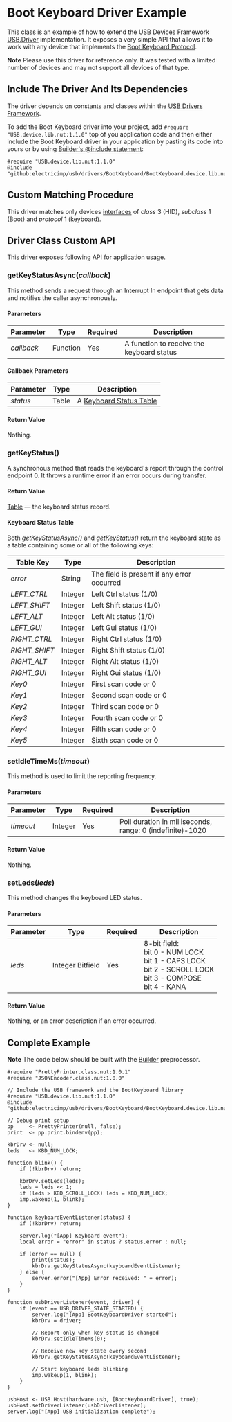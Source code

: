 # Boot Keyboard Driver Example #

This class is an example of how to extend the USB Devices Framework [USB.Driver](../../docs/DriverDevelopmentGuide.md#usbdriver-class-usage) implementation. It exposes a very simple API that allows it to work with any device that implements the [Boot Keyboard Protocol](https://www.usb.org/sites/default/files/documents/hid1_11.pdf).

**Note** Please use this driver for reference only. It was tested with a limited number of devices and may not support all devices of that type.

## Include The Driver And Its Dependencies ##

The driver depends on constants and classes within the [USB Drivers Framework](../../docs/DriverDevelopmentGuide.md#usb-drivers-framework-api-specification).

To add the Boot Keyboard driver into your project, add `#require "USB.device.lib.nut:1.1.0"` top of you application code and then either include the Boot Keyboard driver in your application by pasting its code into yours or by using [Builder's @include statement](https://github.com/electricimp/builder#include):

```squirrel
#require "USB.device.lib.nut:1.1.0"
@include "github:electricimp/usb/drivers/BootKeyboard/BootKeyboard.device.lib.nut"
```

## Custom Matching Procedure ##

This driver matches only devices [interfaces](../../docs/DriverDevelopmentGuide.md#interface-descriptor) of *class* 3 (HID), *subclass* 1 (Boot) and *protocol* 1 (keyboard).

## Driver Class Custom API ##

This driver exposes following API for application usage.

### getKeyStatusAsync(*callback*) ###

This method sends a request through an Interrupt In endpoint that gets data and notifies the caller asynchronously.

#### Parameters ####

| Parameter | Type | Required | Description |
| --- | --- | --- | --- |
| *callback* | Function | Yes | A function to receive the keyboard status |

#### Callback Parameters ####

| Parameter | Type | Description |
| --- | --- | --- |
| *status* | Table | A [Keyboard Status Table](#keyboard-status-table) |

#### Return Value ####

Nothing.

### getKeyStatus() ###

A synchronous method that reads the keyboard's report through the control endpoint 0. It throws a runtime error if an error occurs during transfer.

#### Return Value ####

[Table](#keyboard-status-table) &mdash; the keyboard status record.

#### Keyboard Status Table ####

Both [*getKeyStatusAsync()*](#getkeystatusasynccallback) and [*getKeyStatus()*](#getkeystatus) return the keyboard state as a table containing some or all of the following keys:

| Table Key | Type | Description |
| --- | --- | --- |
| *error* | String | The field is present if any error occurred |
| *LEFT_CTRL* | Integer | Left Ctrl status (1/0) |
| *LEFT_SHIFT* | Integer | Left Shift status (1/0) |
| *LEFT_ALT* | Integer| Left Alt status (1/0) |
| *LEFT_GUI* | Integer| Left Gui status (1/0) |
| *RIGHT_CTRL* | Integer| Right Ctrl status (1/0) |
| *RIGHT_SHIFT* | Integer| Right Shift status (1/0) |
| *RIGHT_ALT* | Integer | Right Alt status (1/0) |
| *RIGHT_GUI* | Integer | Right Gui status (1/0) |
| *Key0* | Integer | First scan code or 0 |
| *Key1* | Integer | Second scan code or 0 |
| *Key2* | Integer | Third scan code or 0 |
| *Key3* | Integer | Fourth scan code or 0 |
| *Key4* | Integer | Fifth scan code or 0 |
| *Key5* | Integer | Sixth scan code or 0 |

### setIdleTimeMs(*timeout*) ###

This method is used to limit the reporting frequency.

#### Parameters ####

| Parameter | Type | Required | Description |
| --- | --- | --- | --- |
| *timeout* | Integer | Yes | Poll duration in milliseconds, range: 0 (indefinite)-1020 |

#### Return Value ####

Nothing.

### setLeds(*leds*) ###

This method changes the keyboard LED status.

#### Parameters ####

| Parameter | Type | Required | Description |
| --- | --- | --- | --- |
| *leds* | Integer Bitfield | Yes | 8-bit field:</br>bit 0 - NUM LOCK</br>bit 1 - CAPS LOCK</br>bit 2 - SCROLL LOCK</br>bit 3 - COMPOSE</br>bit 4 - KANA |

#### Return Value ####

Nothing, or an error description if an error occurred.

## Complete Example ##

**Note** The code below should be built with the [Builder](https://github.com/electricimp/builder) preprocessor.

```squirrel
#require "PrettyPrinter.class.nut:1.0.1"
#require "JSONEncoder.class.nut:1.0.0"

// Include the USB framework and the BootKeyboard library
#require "USB.device.lib.nut:1.1.0"
@include "github:electricimp/usb/drivers/BootKeyboard/BootKeyboard.device.lib.nut"

// Debug print setup
pp     <- PrettyPrinter(null, false);
print  <- pp.print.bindenv(pp);

kbrDrv <- null;
leds   <- KBD_NUM_LOCK;

function blink() {
    if (!kbrDrv) return;

    kbrDrv.setLeds(leds);
    leds = leds << 1;
    if (leds > KBD_SCROLL_LOCK) leds = KBD_NUM_LOCK;
    imp.wakeup(1, blink);
}

function keyboardEventListener(status) {
    if (!kbrDrv) return;

    server.log("[App] Keyboard event");
    local error = "error" in status ? status.error : null;

    if (error == null) {
        print(status);
        kbrDrv.getKeyStatusAsync(keyboardEventListener);
    } else {
        server.error("[App] Error received: " + error);
    }
}

function usbDriverListener(event, driver) {
    if (event == USB_DRIVER_STATE_STARTED) {
        server.log("[App] BootKeyboardDriver started");
        kbrDrv = driver;

        // Report only when key status is changed
        kbrDrv.setIdleTimeMs(0);

        // Receive new key state every second
        kbrDrv.getKeyStatusAsync(keyboardEventListener);

        // Start keyboard leds blinking
        imp.wakeup(1, blink);
    }
}

usbHost <- USB.Host(hardware.usb, [BootKeyboardDriver], true);
usbHost.setDriverListener(usbDriverListener);
server.log("[App] USB initialization complete");
```